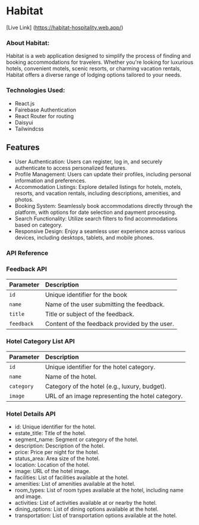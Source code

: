 # Habitat

[Live Link] (https://habitat-hospitality.web.app/)

### About Habitat:
Habitat is a web application designed to simplify the process of finding and booking accommodations for travelers. Whether you're looking for luxurious hotels, convenient motels, scenic resorts, or charming vacation rentals, Habitat offers a diverse range of lodging options tailored to your needs.

### Technologies Used:
- React.js
- Fairebase Authentication 
- React Router for routing
- Daisyui
- Tailwindcss


## Features

- User Authentication: Users can register, log in, and securely authenticate to access personalized features.
- Profile Management: Users can update their profiles, including personal information and preferences.
- Accommodation Listings: Explore detailed listings for hotels, motels, resorts, and vacation rentals, including descriptions, amenities, and photos.
- Booking System: Seamlessly book accommodations directly through the platform, with options for date selection and payment processing.
- Search Functionality: Utilize search filters to find accommodations based on category.
- Responsive Design: Enjoy a seamless user experience across various devices, including desktops, tablets, and mobile phones.


### API Reference


### Feedback API
| Parameter  | Description                |
| :--------  | :------------------------- |
| `id`  | Unique identifier for the book |
| `name`  |  Name of the user submitting the feedback. |
| `title`  |  Title or subject of the feedback. |
| `feedback`  | Content of the feedback provided by the user. |

### Hotel Category List API

| Parameter  | Description                |
| :--------  | :------------------------- |
| `id`  |  Unique identifier for the hotel category. |
| `name`  | Name of the hotel. |
| `category`  | Category of the hotel (e.g., luxury, budget). |
| `image`  | URL of an image representing the hotel category. |

### Hotel Details API

- id: Unique identifier for the hotel.
- estate_title: Title of the hotel.
- segment_name: Segment or category of the hotel.
- description: Description of the hotel.
- price: Price per night for the hotel.
- status_area: Area size of the hotel.
- location: Location of the hotel.
- image: URL of the hotel image.
- facilities: List of facilities available at the hotel.
- amenities: List of amenities available at the hotel.
- room_types: List of room types available at the hotel, including name and image.
- activities: List of activities available at or nearby the hotel.
- dining_options: List of dining options available at the hotel.
- transportation: List of transportation options available at the hotel.
